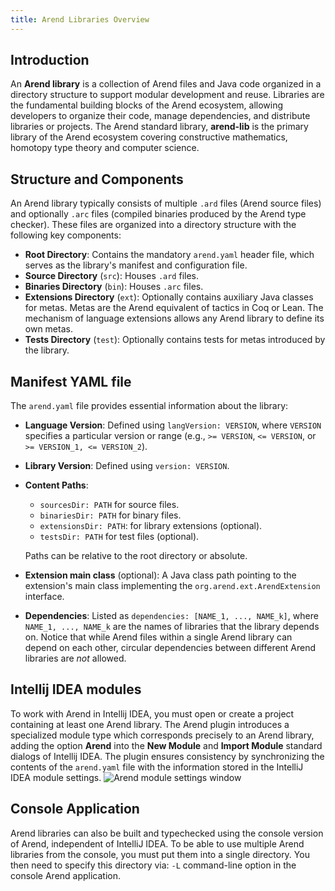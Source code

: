 ```yaml
---
title: Arend Libraries Overview
---
```


## Introduction

An **Arend library** is a collection of Arend files and Java code organized in a directory structure to support modular development and reuse.
Libraries are the fundamental building blocks of the Arend ecosystem, allowing developers to organize their code, manage dependencies, and distribute libraries or projects.
The Arend standard library, **arend-lib** is the primary library of the Arend ecosystem covering constructive mathematics, homotopy type theory and computer science.

## Structure and Components
An Arend library typically consists of multiple `.ard` files (Arend source files) and optionally `.arc` files (compiled binaries produced by the Arend type checker).
These files are organized into a directory structure with the following key components:

- **Root Directory**: Contains the mandatory `arend.yaml` header file, which serves as the library's manifest and configuration file.
- **Source Directory** (`src`): Houses `.ard` files.
- **Binaries Directory** (`bin`): Houses `.arc` files.
- **Extensions Directory** (`ext`): Optionally contains auxiliary Java classes for metas. Metas are the Arend equivalent of tactics in Coq or Lean. The mechanism of language extensions allows any Arend library to define its own metas.
- **Tests Directory** (`test`): Optionally contains tests for metas introduced by the library.

## Manifest YAML file
The `arend.yaml` file provides essential information about the library:
- **Language Version**: Defined using `langVersion: VERSION`, where `VERSION` specifies a particular version or range (e.g., `>= VERSION`, `<= VERSION`, or `>= VERSION_1, <= VERSION_2`).
- **Library Version**: Defined using `version: VERSION`.
- **Content Paths**:
  - `sourcesDir: PATH` for source files.
  - `binariesDir: PATH` for binary files.
  - `extensionsDir: PATH`: for library extensions (optional).
  - `testsDir: PATH` for test files (optional).

  Paths can be relative to the root directory or absolute.
- **Extension main class** (optional): A Java class path pointing to the extension's main class implementing the `org.arend.ext.ArendExtension` interface.
- **Dependencies**: Listed as `dependencies: [NAME_1, ..., NAME_k]`, where `NAME_1, ..., NAME_k` are the names of libraries that the library depends on.
Notice that while Arend files within a single Arend library can depend on each other, circular dependencies between different Arend libraries are *not* allowed.

## Intellij IDEA modules
To work with Arend in Intellij IDEA, you must open or create a project containing at least one Arend library.
The Arend plugin introduces a specialized module type which corresponds precisely to an Arend library, adding the option **Arend** into the **New Module** and **Import Module** standard dialogs of Intellij IDEA.
The plugin ensures consistency by synchronizing the contents of the `arend.yaml` file with the information stored in the IntelliJ IDEA module settings.
![Arend module settings window](/assets/images/ArendModuleSettings.png)

## Console Application
Arend libraries can also be built and typechecked using the console version of Arend, independent of IntelliJ IDEA.
To be able to use multiple Arend libraries from the console, you must put them into a single directory.
You then need to specify this directory via: `-L` command-line option in the console Arend application.
